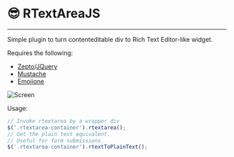 # 😎 RTextAreaJS
---
Simple plugin to turn contenteditable div to Rich Text Editor-like widget.

Requires the following:
* [Zepto](http://zeptojs.com/)/[JQuery](https://jquery.com/)
* [Mustache](https://mustache.github.io/)
* [Emojione](http://emojione.com/)

![Screen](http://i.imgur.com/d5SEcUw.png)

Usage:
```javascript
// Invoke rtextarea by a wrapper div
$('.rtextarea-container').rtextarea();
// Get the plain text equivalent.
// Useful for form submissions.
$('.rtextarea-container').rtextToPlainText();
```
